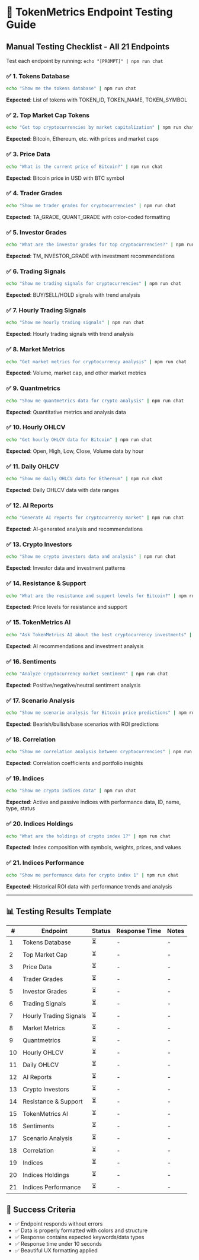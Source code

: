 # 🚀 TokenMetrics Endpoint Testing Guide

## Manual Testing Checklist - All 21 Endpoints

Test each endpoint by running: `echo "[PROMPT]" | npm run chat`

### ✅ **1. Tokens Database**
```bash
echo "Show me the tokens database" | npm run chat
```
**Expected**: List of tokens with TOKEN_ID, TOKEN_NAME, TOKEN_SYMBOL

### ✅ **2. Top Market Cap Tokens** 
```bash
echo "Get top cryptocurrencies by market capitalization" | npm run chat
```
**Expected**: Bitcoin, Ethereum, etc. with prices and market caps

### ✅ **3. Price Data**
```bash
echo "What is the current price of Bitcoin?" | npm run chat
```
**Expected**: Bitcoin price in USD with BTC symbol

### ✅ **4. Trader Grades**
```bash
echo "Show me trader grades for cryptocurrencies" | npm run chat
```
**Expected**: TA_GRADE, QUANT_GRADE with color-coded formatting

### ✅ **5. Investor Grades**
```bash
echo "What are the investor grades for top cryptocurrencies?" | npm run chat
```
**Expected**: TM_INVESTOR_GRADE with investment recommendations

### ✅ **6. Trading Signals**
```bash
echo "Show me trading signals for cryptocurrencies" | npm run chat
```
**Expected**: BUY/SELL/HOLD signals with trend analysis

### ✅ **7. Hourly Trading Signals**
```bash
echo "Show me hourly trading signals" | npm run chat
```
**Expected**: Hourly trading signals with trend analysis

### ✅ **8. Market Metrics**
```bash
echo "Get market metrics for cryptocurrency analysis" | npm run chat
```
**Expected**: Volume, market cap, and other market metrics

### ✅ **9. Quantmetrics**
```bash
echo "Show me quantmetrics data for crypto analysis" | npm run chat
```
**Expected**: Quantitative metrics and analysis data

### ✅ **10. Hourly OHLCV**
```bash
echo "Get hourly OHLCV data for Bitcoin" | npm run chat
```
**Expected**: Open, High, Low, Close, Volume data by hour

### ✅ **11. Daily OHLCV**
```bash
echo "Show me daily OHLCV data for Ethereum" | npm run chat
```
**Expected**: Daily OHLCV data with date ranges

### ✅ **12. AI Reports**
```bash
echo "Generate AI reports for cryptocurrency market" | npm run chat
```
**Expected**: AI-generated analysis and recommendations

### ✅ **13. Crypto Investors**
```bash
echo "Show me crypto investors data and analysis" | npm run chat
```
**Expected**: Investor data and investment patterns

### ✅ **14. Resistance & Support**
```bash
echo "What are the resistance and support levels for Bitcoin?" | npm run chat
```
**Expected**: Price levels for resistance and support

### ✅ **15. TokenMetrics AI**
```bash
echo "Ask TokenMetrics AI about the best cryptocurrency investments" | npm run chat
```
**Expected**: AI recommendations and investment analysis

### ✅ **16. Sentiments**
```bash
echo "Analyze cryptocurrency market sentiment" | npm run chat
```
**Expected**: Positive/negative/neutral sentiment analysis

### ✅ **17. Scenario Analysis**
```bash
echo "Show me scenario analysis for Bitcoin price predictions" | npm run chat
```
**Expected**: Bearish/bullish/base scenarios with ROI predictions

### ✅ **18. Correlation**
```bash
echo "Show me correlation analysis between cryptocurrencies" | npm run chat
```
**Expected**: Correlation coefficients and portfolio insights

### ✅ **19. Indices**
```bash
echo "Show me crypto indices data" | npm run chat
```
**Expected**: Active and passive indices with performance data, ID, name, type, status

### ✅ **20. Indices Holdings**
```bash
echo "What are the holdings of crypto index 1?" | npm run chat
```
**Expected**: Index composition with symbols, weights, prices, and values

### ✅ **21. Indices Performance**
```bash
echo "Show me performance data for crypto index 1" | npm run chat
```
**Expected**: Historical ROI data with performance trends and analysis

---

## 📊 Testing Results Template

| # | Endpoint | Status | Response Time | Notes |
|---|----------|--------|---------------|-------|
| 1 | Tokens Database | ⏳ | - | - |
| 2 | Top Market Cap | ⏳ | - | - |
| 3 | Price Data | ⏳ | - | - |
| 4 | Trader Grades | ⏳ | - | - |
| 5 | Investor Grades | ⏳ | - | - |
| 6 | Trading Signals | ⏳ | - | - |
| 7 | Hourly Trading Signals | ⏳ | - | - |
| 8 | Market Metrics | ⏳ | - | - |
| 9 | Quantmetrics | ⏳ | - | - |
| 10 | Hourly OHLCV | ⏳ | - | - |
| 11 | Daily OHLCV | ⏳ | - | - |
| 12 | AI Reports | ⏳ | - | - |
| 13 | Crypto Investors | ⏳ | - | - |
| 14 | Resistance & Support | ⏳ | - | - |
| 15 | TokenMetrics AI | ⏳ | - | - |
| 16 | Sentiments | ⏳ | - | - |
| 17 | Scenario Analysis | ⏳ | - | - |
| 18 | Correlation | ⏳ | - | - |
| 19 | Indices | ⏳ | - | - |
| 20 | Indices Holdings | ⏳ | - | - |
| 21 | Indices Performance | ⏳ | - | - |

## 🎯 Success Criteria
- ✅ Endpoint responds without errors
- ✅ Data is properly formatted with colors and structure
- ✅ Response contains expected keywords/data types
- ✅ Response time under 10 seconds
- ✅ Beautiful UX formatting applied 
